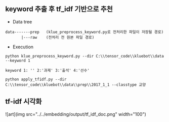 ## keyword 추출 후 tf_idf 기반으로 추천

- Data tree  
```
data-------prep   (klue_preprocess_keyword.py로 전처리한 파일이 저장될 경로)
       |---raw    (전처리 전 원본 파일 경로)
```

- Execution  

```
python klue_preprocess_keyword.py --dir C:\\tensor_code\\kluebot\\data --keyword 1

keyword 1: '' 2:'과제' 3:'출석' 4:'선수'

python apply_tfidf.py --dir C:\\tensor_code\\kluebot\\data\\prep\\2017_1_1 --classtype 교양

```  

## tf-idf 시각화
![art](img src="../../embedding/output/tf_idf_doc.png" width="100")



